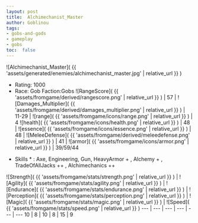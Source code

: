 ```yaml
---
layout: post
title:  Alchimechanist_Master
author: Goblinou
tags:
- gobs-and-gods
- gameplay
- gobs
toc:  false
---
```


![Alchimechanist_Master]( {{ 'assets/generated/enemies/alchimechanist_master.jpg' | relative_url }} )
- Rating: 1000
- Race: Gob  Faction:Gobs
![RangeScore]( {{ 'assets/fromgame/derived/rangescore.png' | relative_url }} ) | 57 | ![Damages_Multiplier]( {{ 'assets/fromgame/derived/damages_multiplier.png' | relative_url }} ) | 11-29 | ![range]( {{ 'assets/fromgame/icons/range.png' | relative_url }} ) | 4
![health]( {{ 'assets/fromgame/icons/health.png' | relative_url }} ) | 48 | ![essence]( {{ 'assets/fromgame/icons/essence.png' | relative_url }} ) | 48 | ![MeleeDefense]( {{ 'assets/fromgame/derived/meleedefense.png' | relative_url }} ) | 41 | ![armor]( {{ 'assets/fromgame/icons/armor.png' | relative_url }} ) | 39/59/44
* Skills * : Axe, Engineering, Gun, HeavyArmor + , Alchemy + , TradeOfAllJacks ++ , Alchimechanics ++ 

![Strength]( {{ 'assets/fromgame/stats/strength.png' | relative_url }} ) | ![Agility]( {{ 'assets/fromgame/stats/agility.png' | relative_url }} ) | ![Endurance]( {{ 'assets/fromgame/stats/endurance.png' | relative_url }} ) | ![Perception]( {{ 'assets/fromgame/stats/perception.png' | relative_url }} ) | ![Magic]( {{ 'assets/fromgame/stats/magic.png' | relative_url }} ) | ![Speed]( {{ 'assets/fromgame/stats/speed.png' | relative_url }} )
--- | --- | --- | --- | --- | ---
10 | 8 | 10 | 8 | 15 | 9
